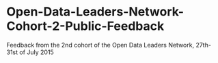 # Open-Data-Leaders-Network-Cohort-2-Public-Feedback
Feedback from the 2nd cohort of the Open Data Leaders Network, 27th-31st of July 2015

